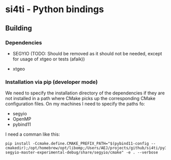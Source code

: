 # si4ti - Python bindings

## Building

### Dependencies

-   SEGYIO (TODO: Should be removed as it should not be needed, except for
    usage of xtgeo or tests (afaik))

-   xtgeo


### Installation via pip (developer mode)

We need to specify the installation directory of the dependencies if they are
not installed in a path where CMake picks up the corresponding CMake
configuration files. On my machines I need to specify the paths fo:

-   segyio
-   OpenMP
-   pybind11

I need a comman like this:

```text
pip install -Ccmake.define.CMAKE_PREFIX_PATH="$(pybind11-config --cmakedir);/opt/homebrew/opt/libomp;/Users/AEJ/projects/github/si4ti/py312-segyio-master-experimental-debug/share/segyio/cmake" -e . --verbose
```
